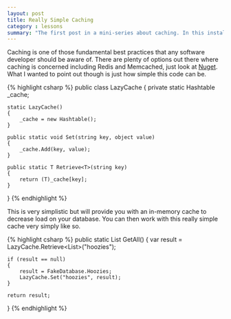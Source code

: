 ```yaml
---
layout: post
title: Really Simple Caching
category : lessons
summary: "The first post in a mini-series about caching. In this installment we uncomplicate caching and show just how simple things can be."
---
```


Caching is one of those fundamental best practices that any software developer should be aware of. There are plenty of options out there where caching is concerned including Redis and Memcached, just look at [Nuget](http://nuget.org/packages?q=cache). What I wanted to point out though is just how simple this code can be.

{% highlight csharp %}
public class LazyCache
{
    private static Hashtable _cache;

    static LazyCache()
    {
        _cache = new Hashtable();
    }

    public static void Set(string key, object value)
    {
        _cache.Add(key, value);
    }

    public static T Retrieve<T>(string key)
    {
        return (T)_cache[key];
    }
}
{% endhighlight %}

This is very simplistic but will provide you with an in-memory cache to decrease load on your database. You can then work with this really simple cache very simply like so.

{% highlight csharp %}
public static List<Hoozy> GetAll()
{
    var result = LazyCache.Retrieve<List<Hoozy>>("hoozies");

    if (result == null)
    {
        result = FakeDatabase.Hoozies;
        LazyCache.Set("hoozies", result);
    }

    return result;
}
{% endhighlight %}